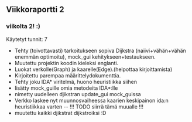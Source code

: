 ## Viikkoraportti 2
### viikolta 2! :)

Käytetyt tunnit: 7

- Tehty (toivottavasti) tarkoitukseen sopiva Dijkstra (naiivi+vähän+vähän enemmän optimoitu), mock_gui kehitykseen+testaukseen.
- Muutettu projektin koodin kieleksi englanti.
- Luokat verkolle(Graph) ja kaarelle(Edge).(helpottaa kirjoittamista)
- Kirjoitettu parempaa määrittelydokumenttia.
- Tehty joku IDA* viritelmä, huono heuristiikka siihen
- lisätty mock_guille omia metodeita IDA*:lle
- nimetty uudelleen djikstran update_gui mock_guissa
- Verkko laskee nyt muunnosvaiheessa kaarien keskipainon ida:n heuristiikkaa varten 
-- !!! TODO siirrä tämä muualle !!!
- muutettu kaikki djikstrat dijkstroiksi :D